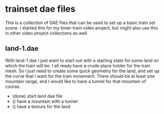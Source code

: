 # trainset dae files

This is a collection of DAE files that can be used to set up a basic train set scene. I started this for my timer-train video project, but might also use this in other video project collections as well.

## land-1.dae

With land-1 dae I just want to start out with a starting state for some land on which the train will be. I all ready have a crude place holder for the train mesh. So I just need to create some quick geometry for the land, and set up the curve that I want for the train movement. There should be at least one mountain range, and I would like to have a tunnel for that mountain of course.

* (done) start land dae file
* () have a mountain with a tunnel
* () have a texture for the land